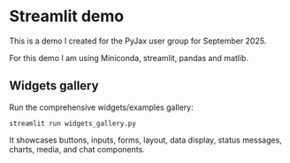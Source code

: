 # Streamlit demo

This is a demo I created for the PyJax user group for September 2025.

For this demo I am using Miniconda, streamlit, pandas and matlib.

## Widgets gallery

Run the comprehensive widgets/examples gallery:

```
streamlit run widgets_gallery.py
```

It showcases buttons, inputs, forms, layout, data display, status messages, charts, media, and chat components.


